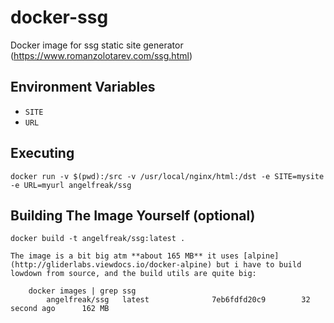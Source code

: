 # docker-ssg

Docker image for ssg static site generator (https://www.romanzolotarev.com/ssg.html)

## Environment Variables

* `SITE`
* `URL`

## Executing
    docker run -v $(pwd):/src -v /usr/local/nginx/html:/dst -e SITE=mysite -e URL=myurl angelfreak/ssg

## Building The Image Yourself (optional)

    docker build -t angelfreak/ssg:latest .

    The image is a bit big atm **about 165 MB** it uses [alpine](http://gliderlabs.viewdocs.io/docker-alpine) but i have to build lowdown from source, and the build utils are quite big:

        docker images | grep ssg
            angelfreak/ssg   latest              7eb6fdfd20c9        32 second ago      162 MB
